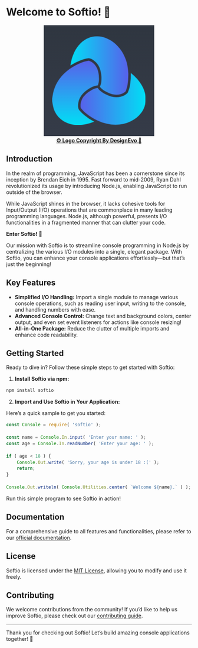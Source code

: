 # Welcome to Softio! 🚀

<p align="center">
	<img src="https://github.com/AryaFardmanesh/softio/blob/main/logo/logo-300x300.png" alt="The Softio logo." />
	<br />
	<a href="https://www.designevo.com/" title="Free Online Logo Maker"><b>&copy; Logo Copyright By DesignEvo 🙏</b></a>
</p>

## Introduction

In the realm of programming, JavaScript has been a cornerstone since its inception by Brendan Eich in 1995. Fast forward to mid-2009, Ryan Dahl revolutionized its usage by introducing Node.js, enabling JavaScript to run outside of the browser.

While JavaScript shines in the browser, it lacks cohesive tools for Input/Output (I/O) operations that are commonplace in many leading programming languages. Node.js, although powerful, presents I/O functionalities in a fragmented manner that can clutter your code.

**Enter Softio!** 🌟

Our mission with Softio is to streamline console programming in Node.js by centralizing the various I/O modules into a single, elegant package. With Softio, you can enhance your console applications effortlessly—but that’s just the beginning!

## Key Features

- **Simplified I/O Handling:** Import a single module to manage various console operations, such as reading user input, writing to the console, and handling numbers with ease.
- **Advanced Console Control:** Change text and background colors, center output, and even set event listeners for actions like console resizing!
- **All-in-One Package:** Reduce the clutter of multiple imports and enhance code readability.

## Getting Started

Ready to dive in? Follow these simple steps to get started with Softio:

1. **Install Softio via npm:**

```sh
npm install softio
```

2. **Import and Use Softio in Your Application:**

Here’s a quick sample to get you started:

```js
const Console = require( 'softio' );

const name = Console.In.input( 'Enter your name: ' );
const age = Console.In.readNumber( 'Enter your age: ' );

if ( age < 18 ) {
	Console.Out.write( 'Sorry, your age is under 18 :(' );
	return;
}

Console.Out.writeln( Console.Utilities.center( `Welcome ${name}.` ) );
```

Run this simple program to see Softio in action!

## Documentation

For a comprehensive guide to all features and functionalities, please refer to our [official documentation](https://github.com/AryaFardmanesh/softio/blob/main/DOCS/api.md).

## License

Softio is licensed under the [MIT License](https://github.com/AryaFardmanesh/softio/blob/main/LICENSE), allowing you to modify and use it freely.

## Contributing

We welcome contributions from the community! If you’d like to help us improve Softio, please check out our [contributing guide](https://github.com/AryaFardmanesh/softio/blob/main/DOCS/contribution.md).

---

Thank you for checking out Softio! Let’s build amazing console applications together! 🎉
